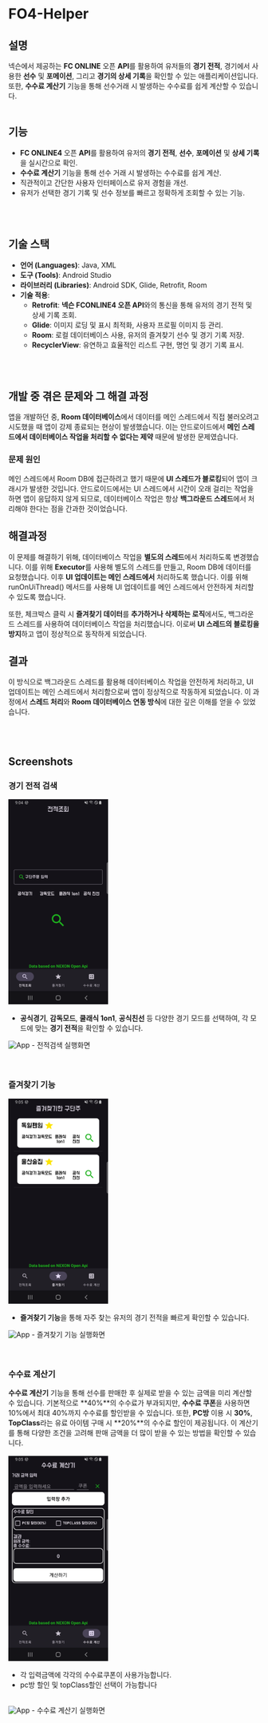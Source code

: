 # FO4-Helper

## 설명
넥슨에서 제공하는 **FC ONLINE** 오픈 **API**를 활용하여 유저들의 **경기 전적**, 경기에서 사용한 **선수** 및 **포메이션**, 그리고 **경기의 상세 기록**을 확인할 수 있는 애플리케이션입니다. <br> 또한, **수수료 계산기** 기능을 통해 선수거래 시 발생하는 수수료를 쉽게 계산할 수 있습니다.
<br> <br>

## 기능

- **FC ONLINE4** 오픈 **API**를 활용하여 유저의 **경기 전적**, **선수**, **포메이션** 및 **상세 기록**을 실시간으로 확인.
- **수수료 계산기** 기능을 통해 선수 거래 시 발생하는 수수료를 쉽게 계산.
- 직관적이고 간단한 사용자 인터페이스로 유저 경험을 개선.
- 유저가 선택한 경기 기록 및 선수 정보를 빠르고 정확하게 조회할 수 있는 기능.

<br> <br>
## 기술 스택

- **언어 (Languages)**: Java, XML
- **도구 (Tools)**: Android Studio
- **라이브러리 (Libraries)**: Android SDK, Glide, Retrofit, Room
- **기술 적용**:
  - **Retrofit**: **넥슨 FCONLINE4 오픈 API**와의 통신을 통해 유저의 경기 전적 및 상세 기록 조회.
  - **Glide**: 이미지 로딩 및 표시 최적화, 사용자 프로필 이미지 등 관리.
  - **Room**: 로컬 데이터베이스 사용, 유저의 즐겨찾기 선수 및 경기 기록 저장.
  - **RecyclerView**: 유연하고 효율적인 리스트 구현, 명언 및 경기 기록 표시.

<br> <br>

## 개발 중 겪은 문제와 그 해결 과정
앱을 개발하던 중, **Room 데이터베이스**에서 데이터를 메인 스레드에서 직접 불러오려고 시도했을 때 앱이 강제 종료되는 현상이 발생했습니다. 이는 안드로이드에서 **메인 스레드에서 데이터베이스 작업을 처리할 수 없다는 제약** 때문에 발생한 문제였습니다.

### 문제 원인
메인 스레드에서 Room DB에 접근하려고 했기 때문에 **UI 스레드가 블로킹**되어 앱이 크래시가 발생한 것입니다. 안드로이드에서는 UI 스레드에서 시간이 오래 걸리는 작업을 하면 앱이 응답하지 않게 되므로, 데이터베이스 작업은 항상 **백그라운드 스레드**에서 처리해야 한다는 점을 간과한 것이었습니다.

## 해결과정
이 문제를 해결하기 위해, 데이터베이스 작업을 **별도의 스레드**에서 처리하도록 변경했습니다. 이를 위해 **Executor**를 사용해 별도의 스레드를 만들고, Room DB에 데이터를 요청했습니다. 이후 **UI 업데이트는 메인 스레드에서** 처리하도록 했습니다. 이를 위해 runOnUiThread() 메서드를 사용해 UI 업데이트를 메인 스레드에서 안전하게 처리할 수 있도록 했습니다.

또한, 체크박스 클릭 시 **즐겨찾기 데이터**를 **추가하거나 삭제하는 로직**에서도, 백그라운드 스레드를 사용하여 데이터베이스 작업을 처리했습니다. 이로써 **UI 스레드의 블로킹을 방지**하고 앱이 정상적으로 동작하게 되었습니다.

## 결과
이 방식으로 백그라운드 스레드를 활용해 데이터베이스 작업을 안전하게 처리하고, UI 업데이트는 메인 스레드에서 처리함으로써 앱이 정상적으로 작동하게 되었습니다. 이 과정에서 **스레드 처리**와 **Room 데이터베이스 연동 방식**에 대한 깊은 이해를 얻을 수 있었습니다.

<br> <br>
  
## Screenshots

### 경기 전적 검색
<img src="screenshots/home.png" alt="searchHistory" width="200">

- **공식경기**, **감독모드**, **쿨래식 1on1**, **공식친선** 등 다양한 경기 모드를 선택하여, 각 모드에 맞는 **경기 전적**을 확인할 수 있습니다. <br>


<img src="video/historyGIF.gif" alt="App" width="250">
- 전적검색 실행화면
  <br>
  <br>
  <br>


### 즐겨찾기 기능
<img src="screenshots/favoritesPlayer.png" alt="home" width="200">

- **즐겨찾기 기능**을 통해 자주 찾는 유저의 경기 전적을 빠르게 확인할 수 있습니다. <br>

<img src="video/favoritesGIF.gif" alt="App" width="250">
- 즐겨찾기 기능 실행화면

<br>
<br>
<br>

### 수수료 계산기
**수수료 계산기** 기능을 통해 선수를 판매한 후 실제로 받을 수 있는 금액을 미리 계산할 수 있습니다.
기본적으로 **40%**의 수수료가 부과되지만, **수수료 쿠폰**을 사용하면 10%에서 최대 40%까지 수수료를 할인받을 수 있습니다.
또한, **PC방** 이용 시 **30%**, **TopClass**라는 유료 아이템 구매 시 **20%**의 수수료 할인이 제공됩니다. 이 계산기를 통해 다양한 조건을 고려해 판매 금액을 더 많이 받을 수 있는 방법을 확인할 수 있습니다.<br><br>
<img src="screenshots/feecalculator.png" alt="quotes" width="200">
- 각 입력금액에 각각의 수수료쿠폰이 사용가능합니다.
- pc방 할인 및 topClass할인 선택이 가능합니다 <br> <br>

<img src="video/calculgif.gif" alt="App" width="250">
- 수수료 계산기 실행화면




